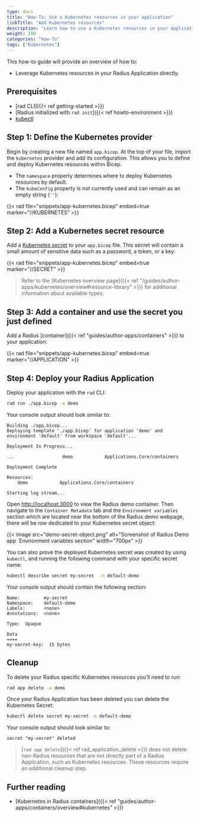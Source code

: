 ```yaml
---
type: docs
title: "How-To: Use a Kubernetes resources in your application"
linkTitle: "Add Kubernetes resources"
description: "Learn how to use a Kubernetes resources in your application"
weight: 200
categories: "How-To"
tags: ["Kubernetes"]
---
```


This how-to guide will provide an overview of how to:

- Leverage Kubernetes resources in your Radius Application directly.

## Prerequisites

- [rad CLI]({{< ref getting-started >}})
- [Radius initialized with `rad init`]({{< ref howto-environment >}})
- [kubectl](https://kubernetes.io/docs/tasks/tools/install-kubectl/)

## Step 1: Define the Kubernetes provider

Begin by creating a new file named `app.bicep`. At the top of your file, import the `kubernetes` provider and add its configuration. This allows you to define and deploy Kubernetes resources within Bicep.
- The `namespace` property determines where to deploy Kubernetes resources by default.
- The `kubeConfig` property is not currently used and can remain as an empty string (`''`):

{{< rad file="snippets/app-kubernetes.bicep" embed=true marker="//KUBERNETES" >}}

## Step 2:  Add a Kubernetes secret resource

Add a [Kubernetes secret](https://kubernetes.io/docs/concepts/configuration/secret/) to your `app.bicep` file. This secret will contain a small amount of sensitive data such as a password, a token, or a key:

{{< rad file="snippets/app-kubernetes.bicep" embed=true marker="//SECRET" >}}

> Refer to the [Kubernetes overview page]({{< ref "/guides/author-apps/kubernetes/overview#resource-library" >}}) for additional information about available types.

## Step 3: Add a container and use the secret you just defined

Add a Radius [container]({{< ref "guides/author-apps/containers" >}}) to your application:

{{< rad file="snippets/app-kubernetes.bicep" embed=true marker="//APPLICATION" >}}

## Step 4: Deploy your Radius Application

Deploy your application with the `rad` CLI:

```bash
rad run ./app.bicep -a demo
```

Your console output should look similar to:

```
Building ./app.bicep...
Deploying template './app.bicep' for application 'demo' and environment 'default' from workspace 'default'...

Deployment In Progress... 

...                  demo            Applications.Core/containers

Deployment Complete

Resources:
    demo            Applications.Core/containers

Starting log stream...
```

Open [http://localhost:3000](http://localhost:3000) to view the Radius demo container. Then navigate to the `Container Metadata` tab and the `Environment variables` section which are located near the bottom of the Radius demo webpage, there will be row dedicated to your Kubernetes secret object:

{{< image src="demo-secret-object.png" alt="Screenshot of Radius Demo app `Environment variables section" width="700px" >}}

You can also prove the deployed Kubernetes secret was created by using `kubectl`, and running the following command with your specific secret name:

```bash
kubectl describe secret my-secret  -n default-demo
```

Your console output should contain the following section:

```
Name:         my-secret
Namespace:    default-demo
Labels:       <none>
Annotations:  <none>

Type:  Opaque

Data
====
my-secret-key:  15 bytes
```

## Cleanup

To delete your Radius specific Kubernetes resources you'll need to run:

```bash
rad app delete -a demo
```

Once your Radius Application has been deleted you can delete the Kubernetes Secret:

```bash
kubectl delete secret my-secret -n default-demo
```

Your console output should look similar to:

```
secret "my-secret" deleted
```

> [`rad app delete`]({{< ref rad_application_delete >}}) does not delete non-Radius resources that are not directly part of a Radius Application, such as Kubernetes resources. These resources require an additional cleanup step.

## Further reading

- [Kubernetes in Radius containers]({{< ref "guides/author-apps/containers/overview#kubernetes" >}})
